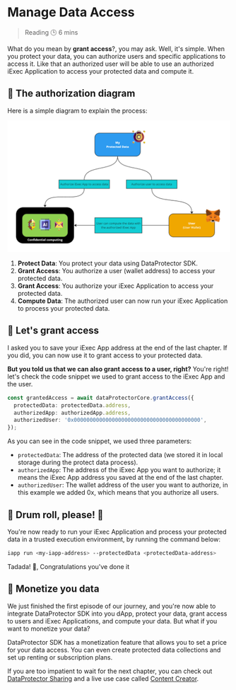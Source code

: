 <script setup>
import GrantAccess from '../../components/GrantAccess.vue';
</script>

# Manage Data Access

> Reading 🕒 6 mins

What do you mean by **grant access**?, you may ask. Well, it's simple. When you
protect your data, you can authorize users and specific applications to access
it. Like that an authorized user will be able to use an authorized iExec
Application to access your protected data and compute it.

## 🧩 The authorization diagram

Here is a simple diagram to explain the process:

![alt text](/assets/hello-world/process.png)

1. **Protect Data**: You protect your data using DataProtector SDK.
2. **Grant Access**: You authorize a user (wallet address) to access your
   protected data.
3. **Grant Access**: You authorize your iExec Application to access your
   protected data.
4. **Compute Data**: The authorized user can now run your iExec Application to
   process your protected data.

## 🧩 Let's grant access

I asked you to save your iExec App address at the end of the last chapter. If
you did, you can now use it to grant access to your protected data.

<GrantAccess />

**But you told us that we can also grant access to a user, right?** You're
right! let's check the code snippet we used to grant access to the iExec App and
the user.

```typescript
const grantedAccess = await dataProtectorCore.grantAccess({
  protectedData: protectedData.address,
  authorizedApp: authorizedApp.address,
  authorizedUser: '0x0000000000000000000000000000000000000000',
});
```

As you can see in the code snippet, we used three parameters:

- `protectedData`: The address of the protected data (we stored it in local
  storage during the protect data process).
- `authorizedApp`: The address of the iExec App you want to authorize; it means
  the iExec App address you saved at the end of the last chapter.
- `authorizedUser`: The wallet address of the user you want to authorize, in
  this example we added 0x, which means that you authorize all users.

## 🧩 Drum roll, please! 🥁

You're now ready to run your iExec Application and process your protected data
in a trusted execution environment, by running the command below:

```sh
iapp run <my-iapp-address> --protectedData <protectedData-address>
```

Tadada! 🎉, Congratulations you've done it

## 🧩 Monetize you data

We just finished the first episode of our journey, and you're now able to
integrate DataProtector SDK into you dApp, protect your data, grant access to
users and iExec Applications, and compute your data. But what if you want to
monetize your data?

DataProtector SDK has a monetization feature that allows you to set a price for
your data access. You can even create protected data collections and set up
renting or subscription plans.

If you are too impatient to wait for the next chapter, you can check out
[DataProtector Sharing](https://beta.tools.docs.iex.ec/tools/dataProtector/dataProtectorSharing.html)
and a live use case called
[Content Creator](https://demo.iex.ec/content-creator/).
